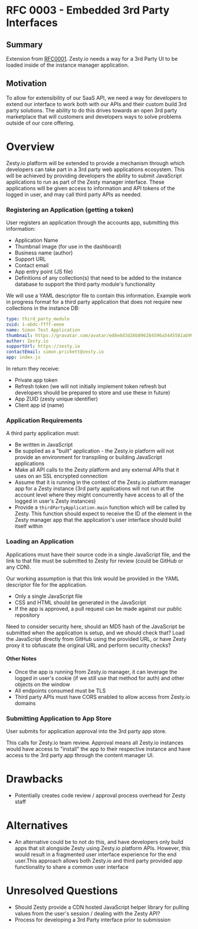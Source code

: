 # RFC 0003 - Embedded 3rd Party Interfaces

## Summary

Extension from [RFC0001](rfc-0001-third-party-development-requirements.md). Zesty.io needs a way for a 3rd Party UI to be loaded inside of the instance manager application.

## Motivation

To allow for extensibility of our SaaS API, we need a way for developers to extend our interface to work both with our APIs and their custom build 3rd party solutions. The ability to do this drives towards an open 3rd party marketplace that will customers and developers ways to solve problems outside of our core offering.

# Overview

Zesty.io platform will be extended to provide a mechanism through which developers can take part in a 3rd party web applications ecosystem.  This will be achieved by providing developers the ability to submit JavaScript applications to run as part of the Zesty manager interface.  These applications will be given access to information and API tokens of the logged in user, and may call third party APIs as needed.

### Registering an Application (getting a token)

User registers an application through the accounts app, submitting this information:

* Application Name
* Thumbnail image (for use in the dashboard)
* Business name (author)
* Support URL
* Contact email
* App entry point (JS file)
* Definitions of any collection(s) that need to be added to the instance database to support the third party module's functionality

We will use a YAML descriptor file to contain this information.  Example work in progress format for a third party application that does not require new collections in the instance DB:

```yaml
type: third_party_module
zuid: 1-abdc-ffff-eeee
name: Simon Test Application
thumbnail: https://gravatar.com/avatar/ed8e8d3d26b896284596a5445581ab99?size=200
author: Zesty.io
supportUrl: https://zesty.io
contactEmail: simon.prickett@zesty.io
app: index.js
```

In return they receive:

* Private app token
* Refresh token (we will not initially implement token refresh but developers should be prepared to store and use these in future)
* App ZUID (zesty unique identifier)
* Client app id (name)

### Application Requirements

A third party application must:

* Be written in JavaScript
* Be supplied as a "built" application - the Zesty.io platform will not provide an environment for transpiling or building JavaScript applications
* Make all API calls to the Zesty platform and any external APIs that it uses on an SSL encrypted connection
* Assume that it is running in the context of the Zesty.io platform manager app for a Zesty instance (3rd party applications will not run at the account level where they might concurrently have access to all of the logged in user's Zesty instances)
* Provide a `thirdPartyApplication.main` function which will be called by Zesty.  This function should expect to receive the ID of the element in the Zesty manager app that the application's user interface should build itself within

### Loading an Application

Applications must have their source code in a single JavaScript file, and the link to that file must be submitted to Zesty for review (could be GitHub or any CDN).

Our working assumption is that this link would be provided in the YAML descriptor file for the application.

* Only a single JavaScript file
* CSS and HTML should be generated in the JavaScript
* If the app is approved, a pull request can be made against our public repository

Need to consider security here, should an MD5 hash of the JavaScript be submitted when the application is setup, and we should check that?  Load the JavaScript directly from GitHub using the provided URL, or have Zesty proxy it to obfuscate the original URL and perform security checks?

#### Other Notes

* Once the app is running from Zesty.io manager, it can leverage the logged in user's cookie (if we still use that method for auth) and other objects on the window
* All endpoints consumed must be TLS
* Third party APIs must have CORS enabled to allow access from Zesty.io domains

### Submitting Application to App Store

User submits for application approval into the 3rd party app store. 

This calls for Zesty.io team review. Approval means all Zesty.io instances would have access to "install" the app to their respective instance and have access to the 3rd party app through the content manager UI.

# Drawbacks

* Potentially creates code review / approval process overhead for Zesty staff

# Alternatives

* An alternative could be to not do this, and have developers only build apps that sit alongside Zesty using Zesty.io platform APIs.  However, this would result in a fragmented user interface experience for the end user.This approach allows both Zesty.io and third party provided app functionality to share a common user interface

# Unresolved Questions

* Should Zesty provide a CDN hosted JavaScript helper library for pulling values from the user's session / dealing with the Zesty API?
* Process for developing a 3rd Party interface prior to submission

